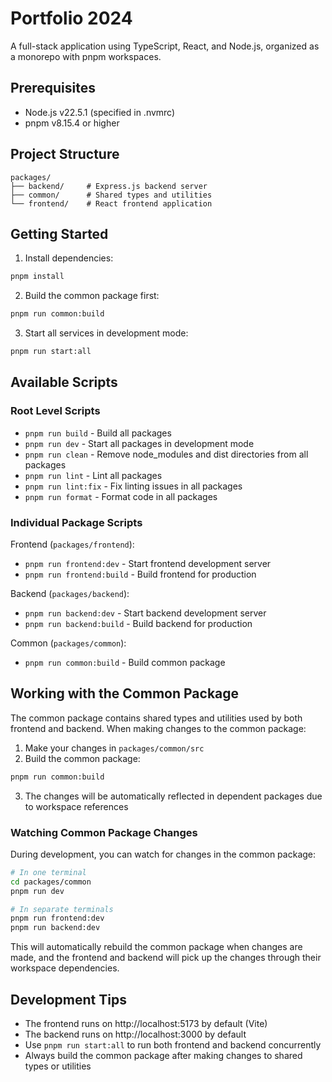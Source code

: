 # Portfolio 2024

A full-stack application using TypeScript, React, and Node.js, organized as a monorepo with pnpm workspaces.

## Prerequisites

- Node.js v22.5.1 (specified in .nvmrc)
- pnpm v8.15.4 or higher

## Project Structure

```
packages/
├── backend/     # Express.js backend server
├── common/      # Shared types and utilities
└── frontend/    # React frontend application
```

## Getting Started

1. Install dependencies:

```bash
pnpm install
```

2. Build the common package first:

```bash
pnpm run common:build
```

3. Start all services in development mode:

```bash
pnpm run start:all
```

## Available Scripts

### Root Level Scripts

- `pnpm run build` - Build all packages
- `pnpm run dev` - Start all packages in development mode
- `pnpm run clean` - Remove node_modules and dist directories from all packages
- `pnpm run lint` - Lint all packages
- `pnpm run lint:fix` - Fix linting issues in all packages
- `pnpm run format` - Format code in all packages

### Individual Package Scripts

Frontend (`packages/frontend`):

- `pnpm run frontend:dev` - Start frontend development server
- `pnpm run frontend:build` - Build frontend for production

Backend (`packages/backend`):

- `pnpm run backend:dev` - Start backend development server
- `pnpm run backend:build` - Build backend for production

Common (`packages/common`):

- `pnpm run common:build` - Build common package

## Working with the Common Package

The common package contains shared types and utilities used by both frontend and backend. When making changes to the common package:

1. Make your changes in `packages/common/src`
2. Build the common package:

```bash
pnpm run common:build
```

3. The changes will be automatically reflected in dependent packages due to workspace references

### Watching Common Package Changes

During development, you can watch for changes in the common package:

```bash
# In one terminal
cd packages/common
pnpm run dev

# In separate terminals
pnpm run frontend:dev
pnpm run backend:dev
```

This will automatically rebuild the common package when changes are made, and the frontend and backend will pick up the changes through their workspace dependencies.

## Development Tips

- The frontend runs on http://localhost:5173 by default (Vite)
- The backend runs on http://localhost:3000 by default
- Use `pnpm run start:all` to run both frontend and backend concurrently
- Always build the common package after making changes to shared types or utilities
